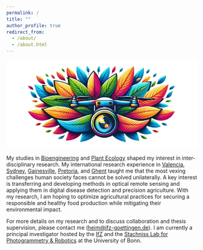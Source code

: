 ```yaml
---
permalink: /
title: ""
author_profile: true
redirect_from: 
  - /about/
  - /about.html
---
```


 ![](/images/disease_copter_banner_nobg.png)
  

My studies in [Bioengineering](https://www.haw-hamburg.de/) and [Plant Ecology](https://www.biologie.uni-hamburg.de/en/einrichtungen/ipm.html) shaped my interest in inter-disciplinary research. My international research experience in [Valencia](https://www.uv.es/), [Sydney](https://www.mq.edu.au/), [Gainesville](https://www.eng.ufl.edu/), [Pretoria](https://www.up.ac.za/fabi), and [Ghent](https://www.ugent.be/bw/plants-and-crops/en) taught me that the most vexing challenges human society faces cannot be solved unilaterally. A key interest is transferring and developing methods in optical remote sensing and applying them in digital disease detection and precision agriculture. With my research, I am hoping to optimize agricultural practices for securing a responsible and healthy food production while mitigating their environmental impact.

For more details on my research and to discuss collaboration and thesis supervision, please contact me (heim@ifz-goettingen.de). I am currently a principal investigator hosted by the [IfZ](https://ifz-goettingen.de) and the [Stachniss Lab for Photogrammetry & Robotics](https://www.ipb.uni-bonn.de/index.html) at the University of Bonn.
